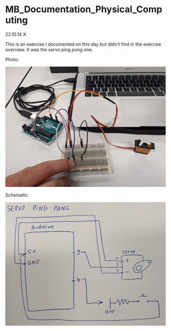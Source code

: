 # MB_Documentation_Physical_Computing

22.10.14 X

This is an exercise I documented on this day but didn't find in the exercise overview. It was the servo ping pong one.

Photo:

![22.10.14_X_1](images/22.10.14_X_1.jpeg)

Schematic:

![22.10.14_X_2](images/22.10.14_X_2.jpeg)
